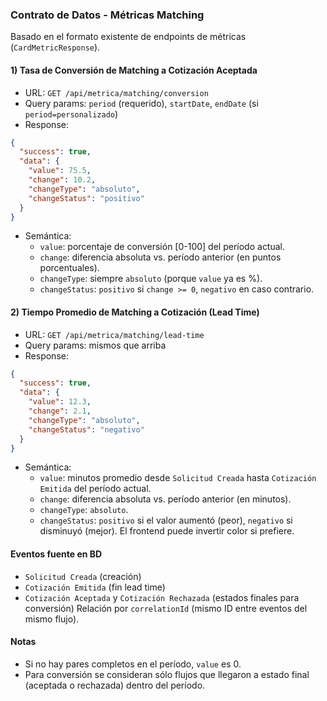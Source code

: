 ### Contrato de Datos - Métricas Matching

Basado en el formato existente de endpoints de métricas (`CardMetricResponse`).

#### 1) Tasa de Conversión de Matching a Cotización Aceptada
- URL: `GET /api/metrica/matching/conversion`
- Query params: `period` (requerido), `startDate`, `endDate` (si `period=personalizado`)
- Response:
```json
{
  "success": true,
  "data": {
    "value": 75.5,
    "change": 10.2,
    "changeType": "absoluto",
    "changeStatus": "positivo"
  }
}
```
- Semántica:
  - `value`: porcentaje de conversión [0-100] del período actual.
  - `change`: diferencia absoluta vs. período anterior (en puntos porcentuales).
  - `changeType`: siempre `absoluto` (porque `value` ya es %).
  - `changeStatus`: `positivo` si `change >= 0`, `negativo` en caso contrario.

#### 2) Tiempo Promedio de Matching a Cotización (Lead Time)
- URL: `GET /api/metrica/matching/lead-time`
- Query params: mismos que arriba
- Response:
```json
{
  "success": true,
  "data": {
    "value": 12.3,
    "change": 2.1,
    "changeType": "absoluto",
    "changeStatus": "negativo"
  }
}
```
- Semántica:
  - `value`: minutos promedio desde `Solicitud Creada` hasta `Cotización Emitida` del período actual.
  - `change`: diferencia absoluta vs. período anterior (en minutos).
  - `changeType`: `absoluto`.
  - `changeStatus`: `positivo` si el valor aumentó (peor), `negativo` si disminuyó (mejor). El frontend puede invertir color si prefiere.

#### Eventos fuente en BD
- `Solicitud Creada` (creación)
- `Cotización Emitida` (fin lead time)
- `Cotización Aceptada` y `Cotización Rechazada` (estados finales para conversión)
Relación por `correlationId` (mismo ID entre eventos del mismo flujo).

#### Notas
- Si no hay pares completos en el período, `value` es 0.
- Para conversión se consideran sólo flujos que llegaron a estado final (aceptada o rechazada) dentro del período.


